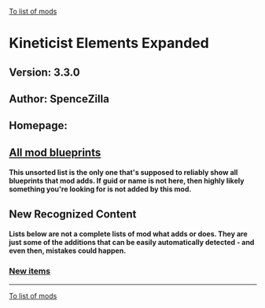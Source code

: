 [To list of mods](../README.md)

# Kineticist Elements Expanded

## Version: 3.3.0

## Author: SpenceZilla

## Homepage: []()

## [All mod blueprints](./AllBlueprints.md)

#### This unsorted list is the only one that's supposed to reliably show all blueprints that mod adds. If guid or name is not here, then highly likely something you're looking for is not added by this mod.

## New Recognized Content

#### **Lists below are not a complete lists of mod what adds or does**. They are just some of the additions that can be easily automatically detected - and even then, mistakes could happen.

### [New items](./Items.md)


___
[To list of mods](../README.md)
